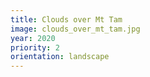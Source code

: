 ```yaml
---
title: Clouds over Mt Tam
image: clouds_over_mt_tam.jpg
year: 2020
priority: 2
orientation: landscape
---
```

